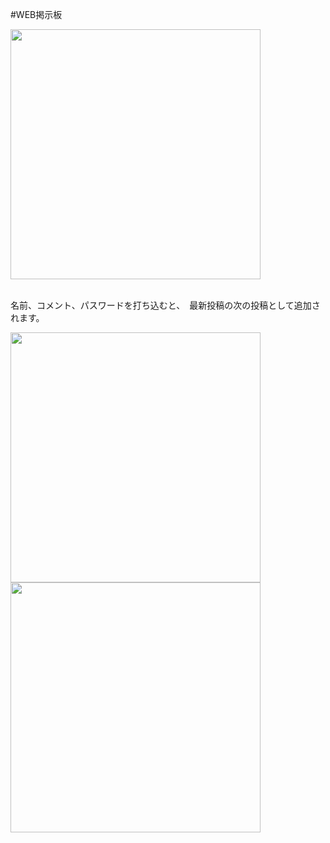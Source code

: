 #WEB掲示板
<p align="left">
  <img width="400" src="https://github.com/shun-hagiwara/Documents/assets/147070848/a4d2e621-f0fa-49d0-825b-a836744bec5a" />
</p>

<br>
名前、コメント、パスワードを打ち込むと、　最新投稿の次の投稿として追加されます。
 <p align="left">
    <img width="400" src="https://github.com/shun-hagiwara/Documents/assets/147070848/bd3688e7-12ed-4b9a-84ae-4a00865a6891"
 />
   <br>
<img width="400"  src="https://github.com/shun-hagiwara/Documents/assets/147070848/338ec68d-51e7-4d52-a6c1-24627c5b6631](https://github.com/shun-hagiwara/Documents/assets/147070848/338ec68d-51e7-4d52-a6c1-24627c5b6631"/>
   
</p> 


